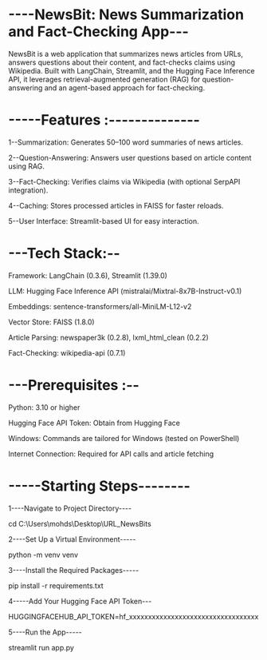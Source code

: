 # ----NewsBit: News Summarization and Fact-Checking App---

NewsBit is a web application that summarizes news articles from URLs, answers questions about their content, and fact-checks claims using Wikipedia. Built with LangChain, Streamlit, and the Hugging Face Inference API, it leverages retrieval-augmented generation (RAG) for question-answering and an agent-based approach for fact-checking.

# -----Features :--------------

1--Summarization: Generates 50–100 word summaries of news articles.

2--Question-Answering: Answers user questions based on article content using RAG.

3--Fact-Checking: Verifies claims via Wikipedia (with optional SerpAPI integration).

4--Caching: Stores processed articles in FAISS for faster reloads.

5--User Interface: Streamlit-based UI for easy interaction.

# ---Tech Stack:--

Framework: LangChain (0.3.6), Streamlit (1.39.0)

LLM: Hugging Face Inference API (mistralai/Mixtral-8x7B-Instruct-v0.1)

Embeddings: sentence-transformers/all-MiniLM-L12-v2

Vector Store: FAISS (1.8.0)

Article Parsing: newspaper3k (0.2.8), lxml_html_clean (0.2.2)

Fact-Checking: wikipedia-api (0.7.1)

# ---Prerequisites :--

Python: 3.10 or higher

Hugging Face API Token: Obtain from Hugging Face

Windows: Commands are tailored for Windows (tested on PowerShell)

Internet Connection: Required for API calls and article fetching


# -----Starting Steps--------

1----Navigate to Project Directory----

cd C:\Users\mohds\Desktop\URL_NewsBits

2----Set Up a Virtual Environment-----

python -m venv venv

3----Install the Required Packages-----

pip install -r requirements.txt

4-----Add Your Hugging Face API Token---

HUGGINGFACEHUB_API_TOKEN=hf_xxxxxxxxxxxxxxxxxxxxxxxxxxxxxxxxxx

5----Run the App-----

streamlit run app.py

